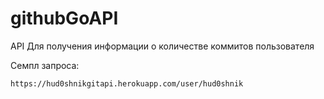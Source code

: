 # githubGoAPI
API Для получения информации о количестве коммитов пользователя

Семпл запроса:
```
https://hud0shnikgitapi.herokuapp.com/user/hud0shnik
```
